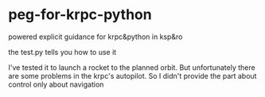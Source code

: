 # peg-for-krpc-python
powered explicit guidance  for krpc&amp;python in ksp&amp;ro

the test.py tells you how to use it

I've tested it to launch a rocket to the planned orbit.
But unfortunately there are some problems in the krpc's autopilot.
So I didn't provide the part about control only about navigation
